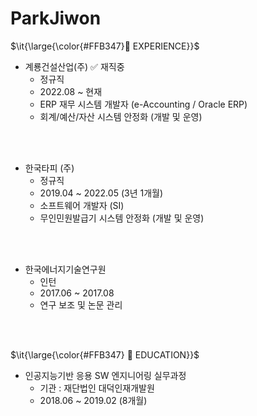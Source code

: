 # ParkJiwon

<p>$\it{\large{\color{#FFB347}💼 EXPERIENCE}}$</p>

+ 계룡건설산업(주)  ✅ 재직중
  + 정규직
  + 2022.08 ~ 현재
  + ERP 재무 시스템 개발자 (e-Accounting / Oracle ERP)
  + 회계/예산/자산 시스템 안정화 (개발 및 운영)

<br>
<br>

+ 한국타피 (주)
  + 정규직
  + 2019.04 ~ 2022.05 (3년 1개월)
  + 소프트웨어 개발자 (SI)
  + 무인민원발급기 시스템 안정화 (개발 및 운영)

<br>
<br>

+ 한국에너지기술연구원
  + 인턴
  + 2017.06 ~ 2017.08
  + 연구 보조 및 논문 관리

<br>
<br>

<p>$\it{\large{\color{#FFB347} 📝 EDUCATION}}$</p>

+ 인공지능기반 응용 SW 엔지니어링 실무과정
  + 기관 : 재단법인 대덕인재개발원
  + 2018.06 ~ 2019.02 (8개월)





